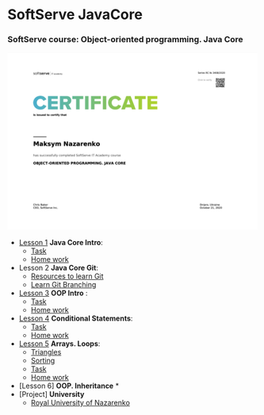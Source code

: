 # SoftServe JavaCore
### SoftServe course: Object-oriented programming. Java Core

![certificate](certificate.png)

* [Lesson 1](https://github.com/MaksNazarenko/soft-serve-java-core/tree/master/MyCourse/src/com/nazarenko/lesson/lesson_1) **Java Core Intro**:
    * [Task](https://github.com/MaksNazarenko/soft-serve-java-core/tree/master/MyCourse/src/com/nazarenko/lesson/lesson_1/task1)
    * [Home work](https://github.com/MaksNazarenko/soft-serve-java-core/tree/master/MyCourse/src/com/nazarenko/lesson/lesson_1/homework1)
* Lesson 2 **Java Core Git**:
    * [Resources to learn Git](https://try.github.io/)
    * [Learn Git Branching](https://learngitbranching.js.org/)
* [Lesson 3](https://github.com/MaksNazarenko/soft-serve-java-core/tree/master/MyCourse/src/com/nazarenko/lesson/lesson_3) **OOP Intro** :
    * [Task](https://github.com/MaksNazarenko/soft-serve-java-core/tree/master/MyCourse/src/com/nazarenko/lesson/lesson_3/task1)
    * [Home work](https://github.com/MaksNazarenko/soft-serve-java-core/tree/master/MyCourse/src/com/nazarenko/lesson/lesson_3/homework1)
* [Lesson 4](https://github.com/MaksNazarenko/soft-serve-java-core/tree/master/MyCourse/src/com/nazarenko/lesson/lesson_4) **Conditional Statements**:
    * [Task](https://github.com/MaksNazarenko/soft-serve-java-core/tree/master/MyCourse/src/com/nazarenko/lesson/lesson_4/task1)
    * [Home work](https://github.com/MaksNazarenko/soft-serve-java-core/tree/master/MyCourse/src/com/nazarenko/lesson/lesson_4/homework1)
* [Lesson 5](https://github.com/MaksNazarenko/soft-serve-java-core/tree/master/MyCourse/src/com/nazarenko/lesson/lesson_5) **Arrays. Loops**:
    * [Triangles](https://github.com/MaksNazarenko/soft-serve-java-core/tree/master/MyCourse/src/com/nazarenko/lesson/lesson_5/triangles)
    * [Sorting](https://github.com/MaksNazarenko/soft-serve-java-core/tree/master/MyCourse/src/com/nazarenko/lesson/lesson_5/sorting)
    * [Task](https://github.com/MaksNazarenko/soft-serve-java-core/tree/master/MyCourse/src/com/nazarenko/lesson/lesson_5/task_1)
    * [Home work](https://github.com/MaksNazarenko/soft-serve-java-core/tree/master/MyCourse/src/com/nazarenko/lesson/lesson_5/homework1)
* [Lesson 6] **OOP. Inheritance**
    *
* [Project] **University**
    * [Royal University of Nazarenko](https://github.com/MaksNazarenko/soft-serve-java-core/tree/master/MyCourse/src/com/nazarenko/project/university)
